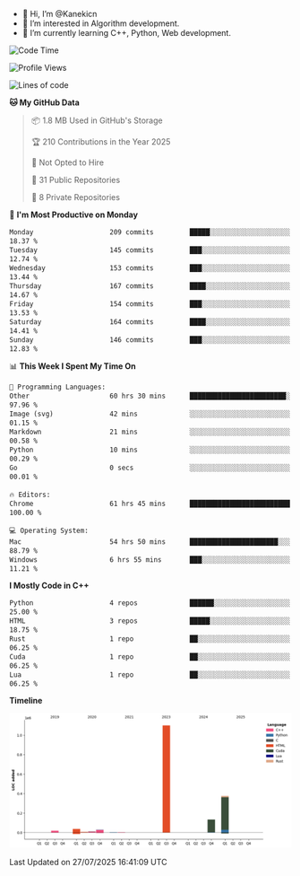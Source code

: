 - 👋 Hi, I’m @Kanekicn
- 👀 I’m interested in Algorithm development.
- 🌱 I’m currently learning C++, Python, Web development.

<!---
cotecsz/cotecsz is a ✨ special ✨ repository because its `README.md` (this file) appears on your GitHub profile.
You can click the Preview link to take a look at your changes.
--->

<!--START_SECTION:waka-->
![Code Time](http://img.shields.io/badge/Code%20Time-4%2C048%20hrs%202%20mins-blue)

![Profile Views](http://img.shields.io/badge/Profile%20Views-0-blue)

![Lines of code](https://img.shields.io/badge/From%20Hello%20World%20I%27ve%20Written-1.7%20million%20lines%20of%20code-blue)

**🐱 My GitHub Data** 

> 📦 1.8 MB Used in GitHub's Storage 
 > 
> 🏆 210 Contributions in the Year 2025
 > 
> 🚫 Not Opted to Hire
 > 
> 📜 31 Public Repositories 
 > 
> 🔑 8 Private Repositories 
 > 
📅 **I'm Most Productive on Monday** 

```text
Monday                   209 commits         █████░░░░░░░░░░░░░░░░░░░░   18.37 % 
Tuesday                  145 commits         ███░░░░░░░░░░░░░░░░░░░░░░   12.74 % 
Wednesday                153 commits         ███░░░░░░░░░░░░░░░░░░░░░░   13.44 % 
Thursday                 167 commits         ████░░░░░░░░░░░░░░░░░░░░░   14.67 % 
Friday                   154 commits         ███░░░░░░░░░░░░░░░░░░░░░░   13.53 % 
Saturday                 164 commits         ████░░░░░░░░░░░░░░░░░░░░░   14.41 % 
Sunday                   146 commits         ███░░░░░░░░░░░░░░░░░░░░░░   12.83 % 
```


📊 **This Week I Spent My Time On** 

```text
💬 Programming Languages: 
Other                    60 hrs 30 mins      ████████████████████████░   97.96 % 
Image (svg)              42 mins             ░░░░░░░░░░░░░░░░░░░░░░░░░   01.15 % 
Markdown                 21 mins             ░░░░░░░░░░░░░░░░░░░░░░░░░   00.58 % 
Python                   10 mins             ░░░░░░░░░░░░░░░░░░░░░░░░░   00.29 % 
Go                       0 secs              ░░░░░░░░░░░░░░░░░░░░░░░░░   00.01 % 

🔥 Editors: 
Chrome                   61 hrs 45 mins      █████████████████████████   100.00 % 

💻 Operating System: 
Mac                      54 hrs 50 mins      ██████████████████████░░░   88.79 % 
Windows                  6 hrs 55 mins       ███░░░░░░░░░░░░░░░░░░░░░░   11.21 % 
```

**I Mostly Code in C++** 

```text
Python                   4 repos             ██████░░░░░░░░░░░░░░░░░░░   25.00 % 
HTML                     3 repos             █████░░░░░░░░░░░░░░░░░░░░   18.75 % 
Rust                     1 repo              ██░░░░░░░░░░░░░░░░░░░░░░░   06.25 % 
Cuda                     1 repo              ██░░░░░░░░░░░░░░░░░░░░░░░   06.25 % 
Lua                      1 repo              ██░░░░░░░░░░░░░░░░░░░░░░░   06.25 % 
```



**Timeline**

![Lines of Code chart](https://raw.githubusercontent.com/Kanekicn/Kanekicn/master/assets/bar_graph.png)


 Last Updated on 27/07/2025 16:41:09 UTC
<!--END_SECTION:waka-->
